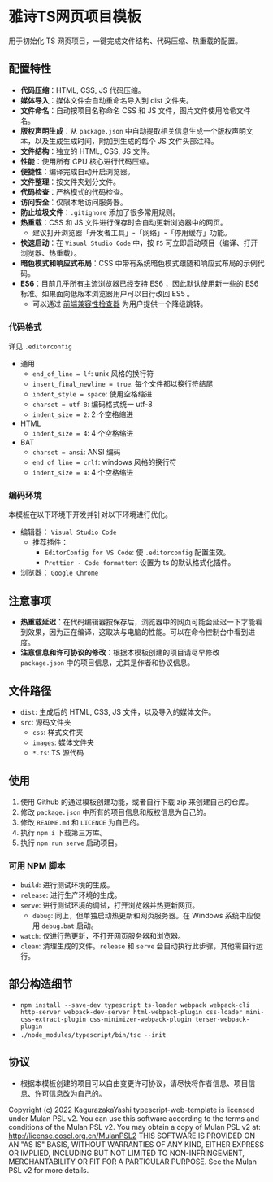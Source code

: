 # 雅诗TS网页项目模板

用于初始化 TS 网页项目，一键完成文件结构、代码压缩、热重载的配置。

## 配置特性

- **代码压缩**：HTML, CSS, JS 代码压缩。
- **媒体导入**：媒体文件会自动重命名导入到 dist 文件夹。
- **文件命名**：自动按项目名称命名 CSS 和 JS 文件，图片文件使用哈希文件名。
- **版权声明生成**：从 `package.json` 中自动提取相关信息生成一个版权声明文本，以及生成生成时间，附加到生成的每个 JS 文件头部注释。
- **文件结构**：独立的 HTML, CSS, JS 文件。
- **性能**：使用所有 CPU 核心进行代码压缩。
- **便捷性**：编译完成自动开启浏览器。
- **文件整理**：按文件夹划分文件。
- **代码检查**：严格模式的代码检查。
- **访问安全**：仅限本地访问服务器。
- **防止垃圾文件**：`.gitignore` 添加了很多常用规则。
- **热重载**：CSS 和 JS 文件进行保存时会自动更新浏览器中的网页。
  - 建议打开浏览器「开发者工具」-「网络」-「停用缓存」功能。
- **快速启动**：在 `Visual Studio Code` 中，按 `F5` 可立即启动项目（编译、打开浏览器、热重载）。
- **暗色模式和响应式布局**：CSS 中带有系统暗色模式跟随和响应式布局的示例代码。
- **ES6**：目前几乎所有主流浏览器已经支持 ES6 ，因此默认使用新一些的 ES6 标准。如果面向低版本浏览器用户可以自行改回 ES5 。
  - 可以通过 [前端兼容性检查器](https://github.com/miyabi-project/frontend-compatibility-checker) 为用户提供一个降级跳转。

### 代码格式

详见 `.editorconfig`

- 通用
  - `end_of_line = lf`: unix 风格的换行符
  - `insert_final_newline = true`: 每个文件都以换行符结尾
  - `indent_style = space`: 使用空格缩进
  - `charset = utf-8`: 编码格式统一 utf-8
  - `indent_size = 2`: 2 个空格缩进
- HTML
  - `indent_size = 4`: 4 个空格缩进
- BAT
  - `charset = ansi`: ANSI 编码
  - `end_of_line = crlf`: windows 风格的换行符
  - `indent_size = 4`: 4 个空格缩进

### 编码环境

本模板在以下环境下开发并针对以下环境进行优化。

- 编辑器： `Visual Studio Code`
  - 推荐插件：
    - `EditorConfig for VS Code`: 使 `.editorconfig` 配置生效。
    - `Prettier - Code formatter`: 设置为 ts 的默认格式化插件。
- 浏览器： `Google Chrome`

## 注意事项

- **热重载延迟**：在代码编辑器按保存后，浏览器中的网页可能会延迟一下才能看到效果，因为正在编译，这取决与电脑的性能。可以在命令控制台中看到进度。
- **注意信息和许可协议的修改**：根据本模板创建的项目请尽早修改 `package.json` 中的项目信息，尤其是作者和协议信息。

## 文件路径

- `dist`: 生成后的 HTML, CSS, JS 文件，以及导入的媒体文件。
- `src`: 源码文件夹
  - `css`: 样式文件夹
  - `images`: 媒体文件夹
  - `*.ts`: TS 源代码

## 使用

1. 使用 Github 的通过模板创建功能，或者自行下载 zip 来创建自己的仓库。
2. 修改 `package.json` 中所有的项目信息和版权信息为自己的。
3. 修改 `README.md` 和 `LICENCE` 为自己的。
4. 执行 `npm i` 下载第三方库。
5. 执行 `npm run serve` 启动项目。

### 可用 NPM 脚本

- `build`: 进行测试环境的生成。
- `release`: 进行生产环境的生成。
- `serve`: 进行测试环境的调试，打开浏览器并热更新网页。
  - `debug`: 同上，但单独启动热更新和网页服务器。在 Windows 系统中应使用 `debug.bat` 启动。
- `watch`: 仅进行热更新，不打开网页服务器和浏览器。
- `clean`: 清理生成的文件。`release` 和 `serve` 会自动执行此步骤，其他需自行运行。

## 部分构造细节

- `npm install --save-dev typescript ts-loader webpack webpack-cli http-server webpack-dev-server html-webpack-plugin css-loader mini-css-extract-plugin css-minimizer-webpack-plugin terser-webpack-plugin`
- `./node_modules/typescript/bin/tsc --init`

## 协议

- 根据本模板创建的项目可以自由变更许可协议，请尽快将作者信息、项目信息、许可信息改为自己的。

Copyright (c) 2022 KagurazakaYashi typescript-web-template is licensed under Mulan PSL v2. You can use this software according to the terms and conditions of the Mulan PSL v2. You may obtain a copy of Mulan PSL v2 at: http://license.coscl.org.cn/MulanPSL2 THIS SOFTWARE IS PROVIDED ON AN "AS IS" BASIS, WITHOUT WARRANTIES OF ANY KIND, EITHER EXPRESS OR IMPLIED, INCLUDING BUT NOT LIMITED TO NON-INFRINGEMENT, MERCHANTABILITY OR FIT FOR A PARTICULAR PURPOSE. See the Mulan PSL v2 for more details.
